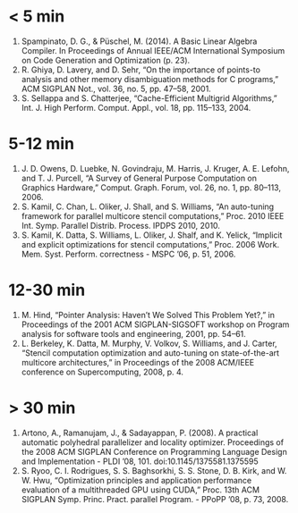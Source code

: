 # < 5 min

1. Spampinato, D. G., & Püschel, M. (2014). A Basic Linear Algebra
   Compiler. In Proceedings of Annual IEEE/ACM International Symposium
   on Code Generation and Optimization (p. 23).
1. R. Ghiya, D. Lavery, and D. Sehr, “On the importance of points-to
   analysis and other memory disambiguation methods for C programs,”
   ACM SIGPLAN Not., vol. 36, no. 5, pp. 47–58, 2001.
1. S. Sellappa and S. Chatterjee, “Cache-Efficient Multigrid
   Algorithms,” Int. J. High Perform. Comput. Appl., vol. 18,
   pp. 115–133, 2004.

# 5-12 min

1. J. D. Owens, D. Luebke, N. Govindraju, M. Harris, J. Kruger,
   A. E. Lefohn, and T. J. Purcell, “A Survey of General Purpose
   Computation on Graphics Hardware,” Comput. Graph. Forum, vol. 26,
   no. 1, pp. 80–113, 2006.
1. S. Kamil, C. Chan, L. Oliker, J. Shall, and S. Williams, “An
   auto-tuning framework for parallel multicore stencil computations,”
   Proc. 2010 IEEE Int. Symp. Parallel Distrib. Process. IPDPS 2010,
   2010.
1. S. Kamil, K. Datta, S. Williams, L. Oliker, J. Shalf, and
   K. Yelick, “Implicit and explicit optimizations for stencil
   computations,” Proc. 2006 Work. Mem. Syst. Perform. correctness -
   MSPC ’06, p. 51, 2006.

# 12-30 min

1. M. Hind, “Pointer Analysis: Haven’t We Solved This Problem Yet?,”
   in Proceedings of the 2001 ACM SIGPLAN-SIGSOFT workshop on Program
   analysis for software tools and engineering, 2001, pp. 54–61.
1. L. Berkeley, K. Datta, M. Murphy, V. Volkov, S. Williams, and
   J. Carter, “Stencil computation optimization and auto-tuning on
   state-of-the-art multicore architectures,” in Proceedings of the
   2008 ACM/IEEE conference on Supercomputing, 2008, p. 4.

# > 30 min

1. Artono, A., Ramanujam, J., & Sadayappan, P. (2008). A practical
   automatic polyhedral parallelizer and locality
   optimizer. Proceedings of the 2008 ACM SIGPLAN Conference on
   Programming Language Design and Implementation - PLDI
   ’08, 101. doi:10.1145/1375581.1375595
1. S. Ryoo, C. I. Rodrigues, S. S. Baghsorkhi, S. S. Stone,
   D. B. Kirk, and W. W. Hwu, “Optimization principles and application
   performance evaluation of a multithreaded GPU using CUDA,”
   Proc. 13th ACM SIGPLAN Symp. Princ. Pract. parallel Program. -
   PPoPP ’08, p. 73, 2008.
